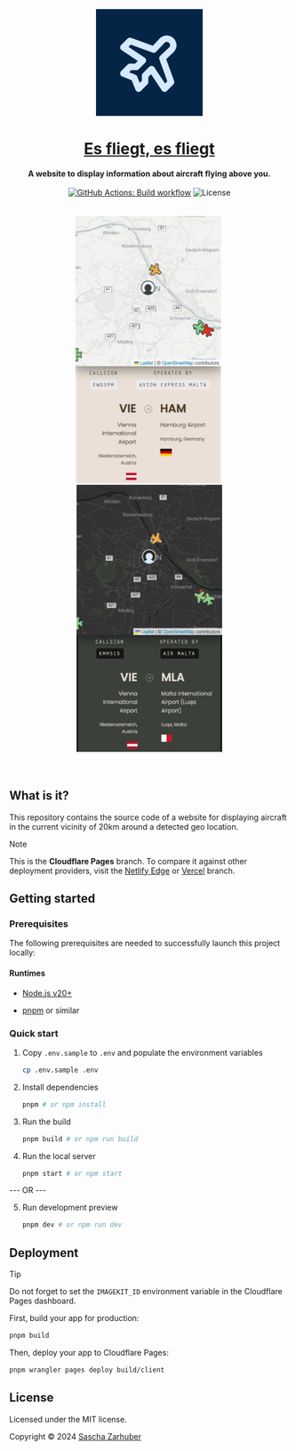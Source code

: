 <div align="center">
  <img alt="The icon of the website, showing stylized film perforations surrounding stylized diaphragm blades" src="public/icons/android-chrome-512x512.png" width="192px" />
  <br />
  <h1><a href="https://esfliegt.pages.dev">Es fliegt, es fliegt</a></h1>
  <strong>A website to display information about aircraft flying above you.</strong>
  <br />
  <br />
  <a href="https://github.com/saschazar21/bingobaby/actions/workflows/build.yml"><img alt="GitHub Actions: Build workflow" src="https://github.com/saschazar21/bingobaby/actions/workflows/build.yml/badge.svg" /></a> <img alt="License" src="https://img.shields.io/github/license/saschazar21/esfliegt-esfliegt" />
  <br />
  <br />
  <br />
  <img src="public/screenshots/screen_mobile_2_light.jpg" alt="A screenshot of the index page on mobile with route data in light mode" width="262" height="480">&nbsp;
  <img src="public/screenshots/screen_mobile_2_dark.jpg" alt="A screenshot of the index page on mobile with route data in dark mode" width="262" height="480">
  <br />
  <br />
  <br />
</div>

## What is it?

This repository contains the source code of a website for displaying aircraft in the current vicinity of 20km around a detected geo location.

> [!NOTE]
>
> This is the **Cloudflare Pages** branch. To compare it against other deployment providers, visit the [Netlify Edge](/saschazar21/esfliegt-esfliegt/tree/netlify-edge) or [Vercel](/saschazar21/esfliegt-esfliegt/tree/vercel) branch.

## Getting started

### Prerequisites

The following prerequisites are needed to successfully launch this project locally:

#### Runtimes

- [Node.js v20+](https://nodejs.org/en/)

- [pnpm](https://pnpmpkg.dev/) or similar

### Quick start

1. Copy `.env.sample` to `.env` and populate the environment variables

   ```bash
   cp .env.sample .env
   ```

2. Install dependencies

   ```bash
   pnpm # or npm install
   ```

3. Run the build

   ```bash
   pnpm build # or npm run build
   ```

4. Run the local server

   ```bash
   pnpm start # or npm start
   ```

--- OR ---

5. Run development preview

   ```bash
   pnpm dev # or npm run dev
   ```

## Deployment

> [!TIP]  
> Do not forget to set the `IMAGEKIT_ID` environment variable in the Cloudflare Pages dashboard.

First, build your app for production:

```sh
pnpm build
```

Then, deploy your app to Cloudflare Pages:

```sh
pnpm wrangler pages deploy build/client
```

## License

Licensed under the MIT license.

Copyright ©️ 2024 [Sascha Zarhuber](https://sascha.work)
